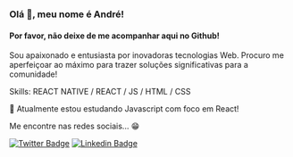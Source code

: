 ### Olá 👋, meu nome é André!
#### Por favor, não deixe de me acompanhar aqui no Github!
Sou apaixonado e entusiasta por inovadoras tecnologias Web. Procuro me aperfeiçoar ao máximo para trazer soluções significativas para a comunidade!

Skills: REACT NATIVE / REACT / JS / HTML / CSS

🌱 Atualmente estou estudando Javascript com foco em React!

Me encontre nas redes sociais... 😁

[![Twitter Badge](https://img.shields.io/badge/-Twitter-1ca0f1?style=flat-square&labelColor=1ca0f1&logo=twitter&logoColor=white&link=https://twitter.com/andre_bmta)](https://twitter.com/andre_bmta)
[![Linkedin Badge](https://img.shields.io/badge/-LinkedIn-blue?style=flat-square&logo=Linkedin&logoColor=white&link=https://www.linkedin.com/in/andreluisbonfim/)](https://www.linkedin.com/in/andreluisbonfim/)
